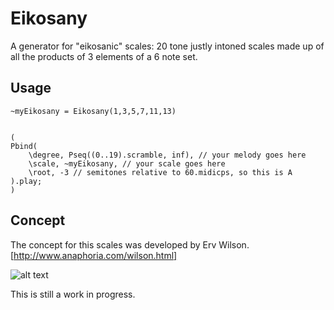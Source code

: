 # Eikosany

A generator for "eikosanic" scales: 20 tone justly intoned scales made up of all the products of 3 elements of a 6 note set.

## Usage
```supercollider
~myEikosany = Eikosany(1,3,5,7,11,13)


(
Pbind(
    \degree, Pseq((0..19).scramble, inf), // your melody goes here
    \scale, ~myEikosany, // your scale goes here
    \root, -3 // semitones relative to 60.midicps, so this is A
).play;
)

```


## Concept
The concept for this scales was developed by Erv Wilson. [http://www.anaphoria.com/wilson.html]

![alt text](https://upload.wikimedia.org/wikipedia/commons/thumb/5/52/Eikosany1.jpg/800px-Eikosany1.jpg "Erv Wilson's Eikosany")

This is still a work in progress.
